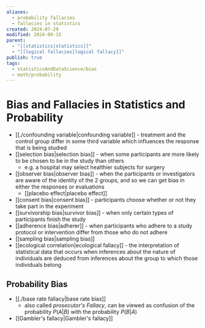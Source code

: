 ```yaml
---
aliases:
  - probability fallacies
  - fallacies in statistics
created: 2024-07-29
modified: 2024-09-15
parent:
  - "[[statistics|statistics]]"
  - "[[logical fallacies|logical fallacy]]"
publish: true
tags:
  - statisticsAndDataScience/bias
  - math/probability
---
```


# Bias and Fallacies in Statistics and Probability
- [[./confounding variable|confounding variable]] - treatment and the control group differ in some third variable which influences the response that is being studied
- [[selection bias|selection bias]] - when some participants are more likely to be chosen to be in the study than others
  - e.g. a hospital may select healthier subjects for surgery
- [[observer bias|observer bias]] - when the participants or investigators are aware of the identity of the 2 groups, and so we can get bias in either the responses or evaluations
  - [[placebo effect|placebo effect]]
- [[consent bias|consent bias]] - participants choose whether or not they take part in the experiment
- [[survivorship bias|survivor bias]] - when only certain types of participants finish the study
- [[adherence bias|adherer]] - when participants who adhere to a study protocol or intervention differ from those who do not adhere
- [[sampling bias|sampling bias]]
- [[ecological correlation|ecological fallacy]] - the interpretation of statistical data that occurs when inferences about the nature of individuals are deduced from inferences about the group to which those individuals belong

## Probability Bias
- [[./base rate fallacy|base rate bias]]
  - also called *prosecutor's Fallacy*, can be viewed as confusion of the  probability $P(A | B)$ with the probability $P(B | A)$
- [[Gambler's fallacy|Gambler's fallacy]]